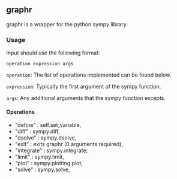 ## graphr ##

graphr is a wrapper for the python sympy library

### Usage ###

Input should use the following format:

    operation expression args

`operation`: The list of operations implemented can be found below.

`expression`: Typically the first argument of the sympy function.

`args`: Any additional arguments that the sympy function excepts.


#### Operations ####

- "define"        : self.set_variable,
- "diff"          : sympy.diff,
- "dsolve"        : sympy.dsolve,
- "exit"          : exits graphr (0 arguments required),
- "integrate"     : sympy.integrate,
- "limit"         : sympy.limit,
- "plot"          : sympy.plotting.plot,
- "solve"         : sympy.solve,